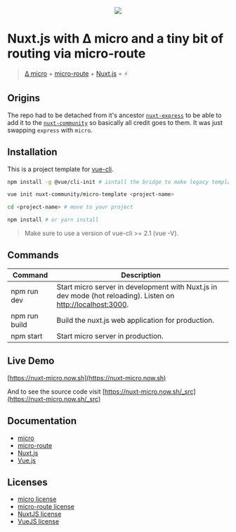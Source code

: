 <p align="center"><img src="https://cloud.githubusercontent.com/assets/4921147/22486717/eb75cf62-e80a-11e6-8564-09a42e374034.png"></p>


# Nuxt.js with Δ micro and a tiny bit of routing via micro-route

> [Δ micro](https://github.com/zeit/micro) + [micro-route](https://github.com/dotcypress/micro-route) + [Nuxt.js](https://nuxtjs.org) = :zap:

## Origins

The repo had to be detached from it's ancestor [`nuxt-express`](https://github.com/nuxt-community/express-template) to be able to add it to the [`nuxt-community`](https://github.com/nuxt-community) so basically all credit goes to them. It was just swapping `express` with `micro`. 

## Installation

This is a project template for [vue-cli](https://github.com/vuejs/vue-cli).

```bash
npm install -g @vue/cli-init # isntall the bridge to make legacy templates work with Vue CLI 3

vue init nuxt-community/micro-template <project-name>

cd <project-name> # move to your project

npm install # or yarn install
```

> Make sure to use a version of vue-cli >= 2.1 (vue -V).

## Commands

| Command | Description |
|---------|-------------|
| npm run dev | Start micro server in development with Nuxt.js in dev mode (hot reloading). Listen on [http://localhost:3000](http://localhost:3000). |
| npm run build | Build the nuxt.js web application for production. |
| npm start | Start micro server in production. |

## Live Demo

[https://nuxt-micro.now.sh](https://nuxt-micro.now.sh)

And to see the source code visit [https://nuxt-micro.now.sh/_src](https://nuxt-micro.now.sh/_src)

## Documentation

- [micro](https://github.com/zeit/micro)
- [micro-route](https://github.com/dotcypress/micro-route/)
- [Nuxt.js](https://nuxtjs.org/guide/)
- [Vue.js](http://vuejs.org/guide/)

## Licenses

- [micro license](https://github.com/zeit/micro/blob/master/LICENSE.md)
- [micro-route license](https://github.com/dotcypress/micro-route/blob/master/LICENSE)
- [NuxtJS license](https://github.com/nuxt/nuxt.js/blob/master/LICENSE.md)
- [VueJS license](https://github.com/vuejs/vue/blob/master/LICENSE)
